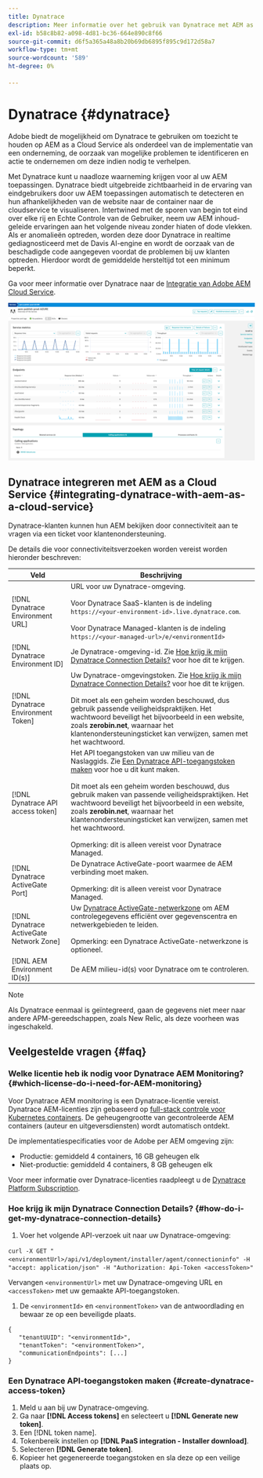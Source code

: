 ```yaml
---
title: Dynatrace
description: Meer informatie over het gebruik van Dynatrace met AEM as a Cloud Service
exl-id: b58c8b82-a098-4d81-bc36-664e890c8f66
source-git-commit: d6f5a365a48a8b20b69db6895f895c9d172d58a7
workflow-type: tm+mt
source-wordcount: '589'
ht-degree: 0%

---
```


# Dynatrace {#dynatrace}

Adobe biedt de mogelijkheid om Dynatrace te gebruiken om toezicht te houden op AEM as a Cloud Service als onderdeel van de implementatie van een onderneming, de oorzaak van mogelijke problemen te identificeren en actie te ondernemen om deze indien nodig te verhelpen.

Met Dynatrace kunt u naadloze waarneming krijgen voor al uw AEM toepassingen. Dynatrace biedt uitgebreide zichtbaarheid in de ervaring van eindgebruikers door uw AEM toepassingen automatisch te detecteren en hun afhankelijkheden van de website naar de container naar de cloudservice te visualiseren. Intertwined met de sporen van begin tot eind over elke rij en Echte Controle van de Gebruiker, neem uw AEM inhoud-geleide ervaringen aan het volgende niveau zonder hiaten of dode vlekken. Als er anomalieën optreden, worden deze door Dynatrace in realtime gediagnosticeerd met de Davis AI-engine en wordt de oorzaak van de beschadigde code aangegeven voordat de problemen bij uw klanten optreden. Hierdoor wordt de gemiddelde hersteltijd tot een minimum beperkt.

Ga voor meer informatie over Dynatrace naar de [Integratie van Adobe AEM Cloud Service](https://www.dynatrace.com/hub/detail/adobe-experience-manager-1/).

![Prestatiegegevens van AEM auteur en uitgever](/help/implementing/cloud-manager/assets/dynatrace-performance-metrics.png)

## Dynatrace integreren met AEM as a Cloud Service {#integrating-dynatrace-with-aem-as-a-cloud-service}

Dynatrace-klanten kunnen hun AEM bekijken door connectiviteit aan te vragen via een ticket voor klantenondersteuning.

De details die voor connectiviteitsverzoeken worden vereist worden hieronder beschreven:

| **Veld** | **Beschrijving** |
|---|---|
| [!DNL Dynatrace Environment URL] | URL voor uw Dynatrace-omgeving.<br><br>Voor Dynatrace SaaS-klanten is de indeling `https://<your-environment-id>.live.dynatrace.com`.<br><br>Voor Dynatrace Managed-klanten is de indeling `https://<your-managed-url>/e/<environmentId>` |
| [!DNL Dynatrace Environment ID] | Je Dynatrace-omgeving-id. Zie [Hoe krijg ik mijn Dynatrace Connection Details?](#how-do-i-get-my-dynatrace-connection-details) voor hoe dit te krijgen. |
| [!DNL Dynatrace Environment Token] | Uw Dynatrace-omgevingstoken. Zie [Hoe krijg ik mijn Dynatrace Connection Details?](#how-do-i-get-my-dynatrace-connection-details) voor hoe dit te krijgen.<br><br>Dit moet als een geheim worden beschouwd, dus gebruik passende veiligheidspraktijken. Het wachtwoord beveiligt het bijvoorbeeld in een website, zoals **zerobin.net**, waarnaar het klantenondersteuningsticket kan verwijzen, samen met het wachtwoord. |
| [!DNL Dynatrace API access token] | Het API toegangstoken van uw milieu van de Naslaggids.  Zie [Een Dynatrace API-toegangstoken maken](#create-dynatrace-access-token) voor hoe u dit kunt maken.<br><br>Dit moet als een geheim worden beschouwd, dus gebruik maken van passende veiligheidspraktijken. Het wachtwoord beveiligt het bijvoorbeeld in een website, zoals **zerobin.net**, waarnaar het klantenondersteuningsticket kan verwijzen, samen met het wachtwoord.<br><br>Opmerking: dit is alleen vereist voor Dynatrace Managed. |
| [!DNL Dynatrace ActiveGate Port] | De Dynatrace ActiveGate-poort waarmee de AEM verbinding moet maken.<br><br>Opmerking: dit is alleen vereist voor Dynatrace Managed. |
| [!DNL Dynatrace ActiveGate Network Zone] | Uw [Dynatrace ActiveGate-netwerkzone](https://docs.dynatrace.com/docs/manage/network-zones) om AEM controlegegevens efficiënt over gegevenscentra en netwerkgebieden te leiden.<br><br>Opmerking: een Dynatrace ActiveGate-netwerkzone is optioneel. |
| [!DNL AEM Environment ID(s)] | De AEM milieu-id(s) voor Dynatrace om te controleren. |

>[!NOTE]
>
>Als Dynatrace eenmaal is geïntegreerd, gaan de gegevens niet meer naar andere APM-gereedschappen, zoals New Relic, als deze voorheen was ingeschakeld.

## Veelgestelde vragen {#faq}

### Welke licentie heb ik nodig voor Dynatrace AEM Monitoring? {#which-license-do-i-need-for-AEM-monitoring}

Voor Dynatrace AEM monitoring is een Dynatrace-licentie vereist. Dynatrace AEM-licenties zijn gebaseerd op [full-stack controle voor Kubernetes containers](https://docs.dynatrace.com/docs/shortlink/dps-hosts#gib-hour-calculation-for-containers-and-application-only-monitoring). De geheugengrootte van gecontroleerde AEM containers (auteur en uitgeversdiensten) wordt automatisch ontdekt.

De implementatiespecificaties voor de Adobe per AEM omgeving zijn:

* Productie: gemiddeld 4 containers, 16 GB geheugen elk
* Niet-productie: gemiddeld 4 containers, 8 GB geheugen elk

Voor meer informatie over Dynatrace-licenties raadpleegt u de [Dynatrace Platform Subscription](https://docs.dynatrace.com/docs/shortlink/dynatrace-platform-subscription).

### Hoe krijg ik mijn Dynatrace Connection Details? {#how-do-i-get-my-dynatrace-connection-details}

1. Voer het volgende API-verzoek uit naar uw Dynatrace-omgeving:

`curl -X GET "<environmentUrl>/api/v1/deployment/installer/agent/connectioninfo" -H "accept: application/json" -H "Authorization: Api-Token <accessToken>"`

Vervangen `<environmentUrl>` met uw Dynatrace-omgeving URL en `<accessToken>` met uw gemaakte API-toegangstoken.

1. De `<environmentId>` en `<environmentToken>` van de antwoordlading en bewaar ze op een beveiligde plaats.

```
{
   "tenantUUID": "<environmentId>",
   "tenantToken": "<environmentToken>",
   "communicationEndpoints": [...]
}
```

### Een Dynatrace API-toegangstoken maken {#create-dynatrace-access-token}

1. Meld u aan bij uw Dynatrace-omgeving.
1. Ga naar **[!DNL Access tokens]** en selecteert u **[!DNL Generate new token]**.
1. Een [!DNL token name].
1. Tokenbereik instellen op **[!DNL PaaS integration - Installer download]**.
1. Selecteren **[!DNL Generate token]**.
1. Kopieer het gegenereerde toegangstoken en sla deze op een veilige plaats op.





